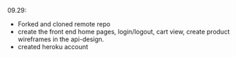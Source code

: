 09.29:

* Forked and cloned remote repo
* create the front end home pages, login/logout, cart view, create product wireframes in the api-design.
* created heroku account